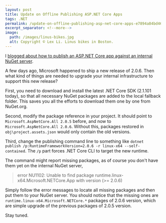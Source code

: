 ```yaml
---
layout: post
title: Update on Offline Publishing ASP.NET Core Apps
tags: .NET
permalink: /update-on-offline-publishing-asp-net-core-apps-e7894a84bd46
excerpt_separator: <!--more-->
image:
  path: /images/linus-bikes.jpg
  alt: Copyright © Lex Li. Linus bikes in Boston.
---
```


I [blogged about how to publish an ASP.NET Core app against an internal NuGet server](/offline-publishing-asp-net-core-apps-cf22f45158af).

A few days ago, Microsoft happened to ship a new release of 2.0.6. Then what kind of things are needed to upgrade your internal infrastructure to support this new release?
<!--more-->

First, you need to download and install the latest .NET Core SDK (2.1.101 today), so that all necessary NuGet packages are added to the local fallback folder. This saves you all the efforts to download them one by one from NuGet.org.

Second, modify the package reference in your project. It should point to `Microsoft.AspNetCore.All 2.0.5` before, and now to `Microsoft.AspNetCore.All 2.0.6`. Without this, packages restored in `obj\project.assets.json` would only contain the old versions.

Third, change the publishing command line to something like `dotnet publish /p:RuntimeFrameworkVersion=2.0.6 -r linux-x64 --self-contained`. The `/p` part forces .NET Core CLI to target the new runtime.

The command might report missing packages, as of course you don't have them yet on the internal NuGet server,

> error NU1102: Unable to find package runtime.linux-x64.Microsoft.NETCore.App with version (>= 2.0.6)

Simply follow the error messages to locate all missing packages and then put them to your NuGet server. You should notice that the missing ones are `runtime.linux-x64.Microsoft.NETCore.*` packages of 2.0.6 version, which are simple upgrade of the previous packages of 2.0.5 version.

Stay tuned.
